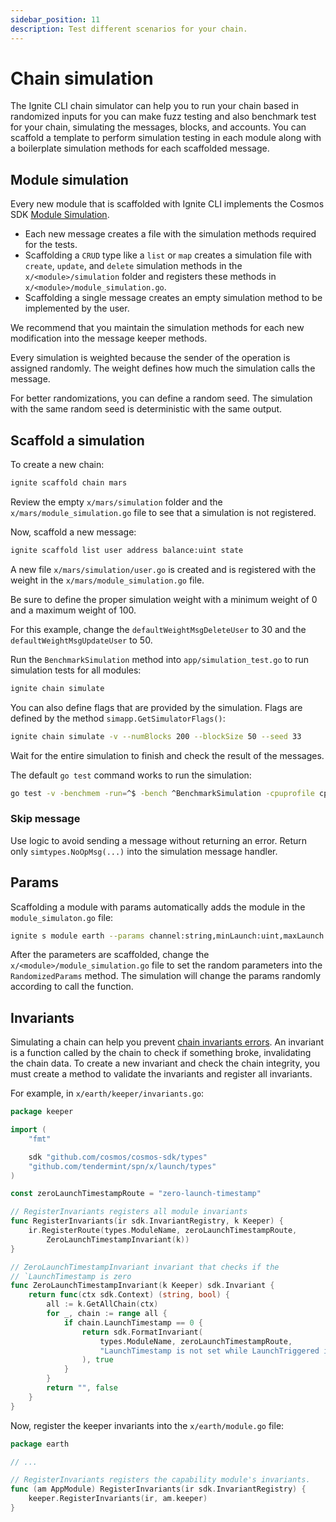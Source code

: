 ```yaml
---
sidebar_position: 11
description: Test different scenarios for your chain.
---
```


# Chain simulation

The Ignite CLI chain simulator can help you to run your chain based in randomized inputs for you can make fuzz testing
and also benchmark test for your chain, simulating the messages, blocks, and accounts. You can scaffold a template to
perform simulation testing in each module along with a boilerplate simulation methods for each scaffolded message.

## Module simulation

Every new module that is scaffolded with Ignite CLI implements the Cosmos
SDK [Module Simulation](https://docs.cosmos.network/main/building-modules/simulator.html).

- Each new message creates a file with the simulation methods required for the tests.
- Scaffolding a `CRUD` type like a `list` or `map` creates a simulation file with `create`, `update`, and `delete`
  simulation methods in the `x/<module>/simulation` folder and registers these methods
  in `x/<module>/module_simulation.go`.
- Scaffolding a single message creates an empty simulation method to be implemented by the user.

We recommend that you maintain the simulation methods for each new modification into the message keeper methods.

Every simulation is weighted because the sender of the operation is assigned randomly. The weight defines how much the
simulation calls the message.

For better randomizations, you can define a random seed. The simulation with the same random seed is deterministic with
the same output.

## Scaffold a simulation

To create a new chain:

```bash
ignite scaffold chain mars
```

Review the empty `x/mars/simulation` folder and the `x/mars/module_simulation.go` file to see that a simulation is not
registered.

Now, scaffold a new message:

```bash
ignite scaffold list user address balance:uint state
```

A new file `x/mars/simulation/user.go` is created and is registered with the weight in the `x/mars/module_simulation.go`
file.

Be sure to define the proper simulation weight with a minimum weight of 0 and a maximum weight of 100.

For this example, change the `defaultWeightMsgDeleteUser` to 30 and the `defaultWeightMsgUpdateUser` to 50.

Run the `BenchmarkSimulation` method into `app/simulation_test.go` to run simulation tests for all modules:

```bash
ignite chain simulate
```

You can also define flags that are provided by the simulation. Flags are defined by the
method `simapp.GetSimulatorFlags()`:

```bash
ignite chain simulate -v --numBlocks 200 --blockSize 50 --seed 33
```

Wait for the entire simulation to finish and check the result of the messages.

The default `go test` command works to run the simulation:

```bash
go test -v -benchmem -run=^$ -bench ^BenchmarkSimulation -cpuprofile cpu.out ./app -Commit=true
```

### Skip message

Use logic to avoid sending a message without returning an error. Return only `simtypes.NoOpMsg(...)` into the simulation
message handler.

## Params

Scaffolding a module with params automatically adds the module in the `module_simulaton.go` file:

```bash
ignite s module earth --params channel:string,minLaunch:uint,maxLaunch:int
```

After the parameters are scaffolded, change the `x/<module>/module_simulation.go` file to set the random parameters into
the `RandomizedParams` method. The simulation will change the params randomly according to call the function.

## Invariants

Simulating a chain can help you prevent 
[chain invariants errors](https://docs.cosmos.network/main/building-modules/invariants.html). An invariant is a function 
called by the chain to check if something broke, invalidating the chain data. To create a new invariant and check the 
chain integrity, you must create a method to validate the invariants and register all invariants.


For example, in `x/earth/keeper/invariants.go`:

```go
package keeper

import (
	"fmt"

	sdk "github.com/cosmos/cosmos-sdk/types"
	"github.com/tendermint/spn/x/launch/types"
)

const zeroLaunchTimestampRoute = "zero-launch-timestamp"

// RegisterInvariants registers all module invariants
func RegisterInvariants(ir sdk.InvariantRegistry, k Keeper) {
	ir.RegisterRoute(types.ModuleName, zeroLaunchTimestampRoute,
		ZeroLaunchTimestampInvariant(k))
}

// ZeroLaunchTimestampInvariant invariant that checks if the
// `LaunchTimestamp is zero
func ZeroLaunchTimestampInvariant(k Keeper) sdk.Invariant {
	return func(ctx sdk.Context) (string, bool) {
		all := k.GetAllChain(ctx)
		for _, chain := range all {
			if chain.LaunchTimestamp == 0 {
				return sdk.FormatInvariant(
					types.ModuleName, zeroLaunchTimestampRoute,
					"LaunchTimestamp is not set while LaunchTriggered is set",
				), true
			}
		}
		return "", false
	}
}
```

Now, register the keeper invariants into the `x/earth/module.go` file:

```go
package earth

// ...

// RegisterInvariants registers the capability module's invariants.
func (am AppModule) RegisterInvariants(ir sdk.InvariantRegistry) {
	keeper.RegisterInvariants(ir, am.keeper)
}
```
